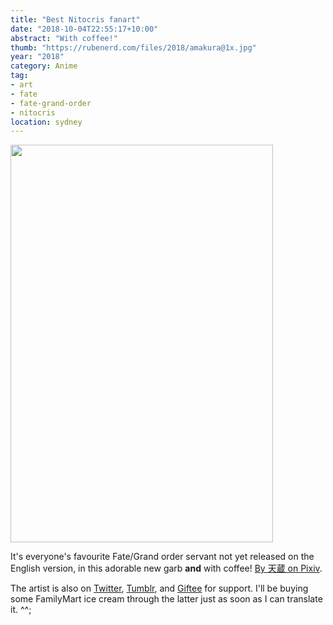 ```yaml
---
title: "Best Nitocris fanart"
date: "2018-10-04T22:55:17+10:00"
abstract: "With coffee!"
thumb: "https://rubenerd.com/files/2018/amakura@1x.jpg"
year: "2018"
category: Anime
tag:
- art
- fate
- fate-grand-order
- nitocris
location: sydney
---
```

<p><img src="https://rubenerd.com/files/2018/amakura@1x.jpg" srcset="https://rubenerd.com/files/2018/amakura@1x.jpg 1x, https://rubenerd.com/files/2018/amakura@2x.jpg 2x" alt="" style="width:420px; height:636px;" /></p>

It's everyone's favourite Fate/Grand order servant not yet released on the English version, in this adorable new garb **and** with coffee! [By 天蔵 on Pixiv].

The artist is also on [Twitter], [Tumblr], and [Giftee] for support. I'll be buying some FamilyMart ice cream through the latter just as soon as I can translate it. ^^;

[Twitter]: https://twitter.com/Sxoxnxo
[Tumblr]: http://am-sn.tumblr.com/
[Giftee]: https://giftee.co/u/sono
[By 天蔵 on Pixiv]: https://www.pixiv.net/member.php?id=3589734 

